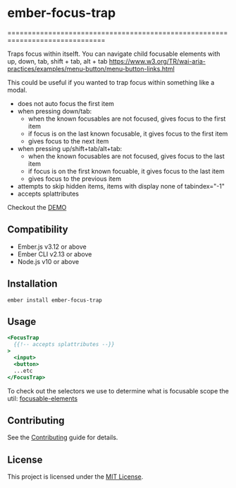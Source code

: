 # ember-focus-trap

==============================================================================

Traps focus within itselft.
You can navigate child focusable elements with up, down, tab, shift + tab, alt + tab
https://www.w3.org/TR/wai-aria-practices/examples/menu-button/menu-button-links.html

This could be useful if you wanted to trap focus within something like a modal.

* does not auto focus the first item
* when pressing down/tab:
  * when the known focusables are not focused, gives focus to the first item
  * if focus is on the last known focusable, it gives focus to the first item
  * gives focus to the next item
* when pressing up/shift+tab/alt+tab:
  * when the known focusables are not focused, gives focus to the last item
  * if focus is on the first known focuable, it gives focus to the last item
  * gives focus to the previous item
* attempts to skip hidden items, items with display none of tabindex="-1"
* accepts splattributes

Checkout the [DEMO](https://duder-onomy.github.io/ember-focus-trap/)

Compatibility
------------------------------------------------------------------------------

* Ember.js v3.12 or above
* Ember CLI v2.13 or above
* Node.js v10 or above


Installation
------------------------------------------------------------------------------

```
ember install ember-focus-trap
```

Usage
------------------------------------------------------------------------------

```handlebars
<FocusTrap
  {{!-- accepts splattributes --}}
>
  <input>
  <button>
  ...etc
</FocusTrap>
```

To check out the selectors we use to determine what is focusable scope the util: [focusable-elements](addon/utils/focusable-elements.js)

Contributing
------------------------------------------------------------------------------

See the [Contributing](CONTRIBUTING.md) guide for details.


License
------------------------------------------------------------------------------

This project is licensed under the [MIT License](LICENSE.md).
